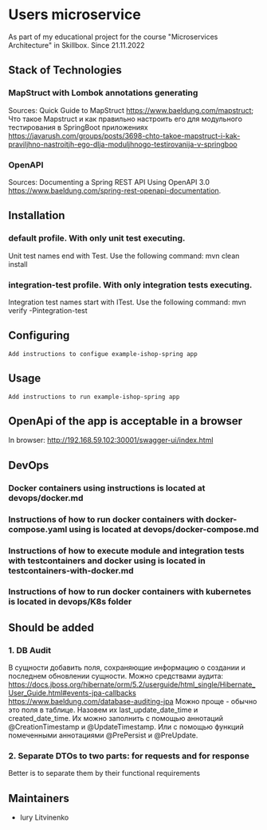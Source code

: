# Users microservice

As part of my educational project for the course "Microservices Architecture" in Skillbox.
Since 21.11.2022

## Stack of Technologies
### MapStruct with Lombok annotations generating
Sources:
Quick Guide to MapStruct https://www.baeldung.com/mapstruct;
Что такое Mapstruct и как правильно настроить его для модульного тестирования в SpringBoot приложениях https://javarush.com/groups/posts/3698-chto-takoe-mapstruct-i-kak-praviljhno-nastroitjh-ego-dlja-moduljhnogo-testirovanija-v-springboo

### OpenAPI
Sources:
Documenting a Spring REST API Using OpenAPI 3.0 https://www.baeldung.com/spring-rest-openapi-documentation.

## Installation
### default profile. With only unit test executing.
Unit test names end with Test.
Use the following command: mvn clean install

### integration-test profile. With only integration tests executing.
Integration test names start with ITest.
Use the following command: mvn verify -Pintegration-test

## Configuring

```
Add instructions to configue example-ishop-spring app
```

## Usage

```
Add instructions to run example-ishop-spring app
```

## OpenApi of the app is acceptable in a browser
In browser: http://192.168.59.102:30001/swagger-ui/index.html


## DevOps
### Docker containers using instructions is located at devops/docker.md
### Instructions of how to run docker containers with docker-compose.yaml using is located at devops/docker-compose.md
### Instructions of how to execute module and integration tests with testcontainers and docker using is located in testcontainers-with-docker.md    
### Instructions of how to run docker containers with kubernetes is located in devops/K8s folder


## Should be added
### 1. DB Audit
В сущности добавить поля, сохраняющие информацию о создании и последнем обновлении сущности.
Можно средствами аудита:
https://docs.jboss.org/hibernate/orm/5.2/userguide/html_single/Hibernate_User_Guide.html#events-jpa-callbacks
https://www.baeldung.com/database-auditing-jpa
Можно проще - обычно это поля в таблице. Назовем их last_update_date_time и created_date_time. 
Их можно заполнить с помощью аннотаций @CreationTimestamp и @UpdateTimestamp. 
Или с помощью функций помеченными аннотациями @PrePersist и @PreUpdate. 

### 2. Separate DTOs to two parts: for requests and for response
Better is to separate them by their functional requirements

## Maintainers
- Iury Litvinenko
